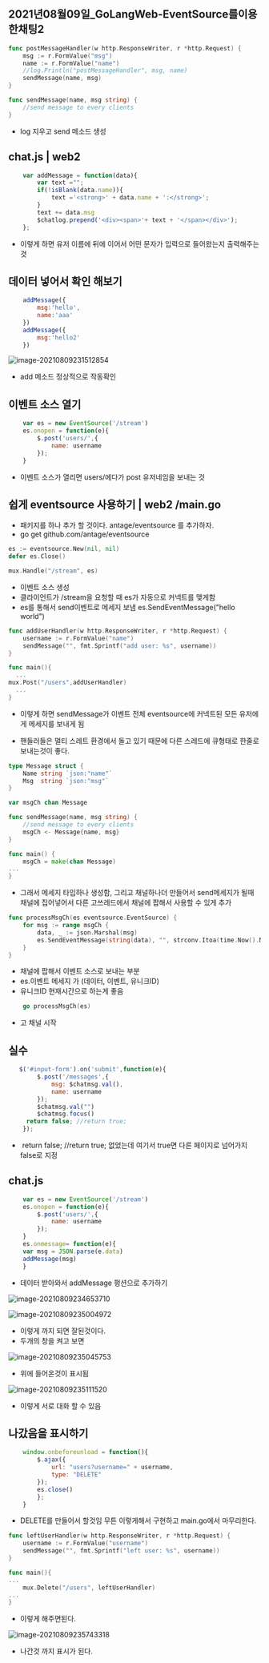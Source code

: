## 2021년08월09일_GoLangWeb-EventSource를이용한채팅2  
```go
func postMessageHandler(w http.ResponseWriter, r *http.Request) {
	msg := r.FormValue("msg")
	name := r.FormValue("name")
	//log.Println("postMessageHandler", msg, name)
	sendMessage(name, msg)
}

func sendMessage(name, msg string) {
	//send message to every clients
}
```

- log 지우고 send 메소드 생성  

## chat.js | web2

```javascript
    var addMessage = function(data){
        var text ="";
        if(!isBlank(data.name)){
            text ='<strong>' + data.name + ':</strong>';
        } 
        text += data.msg
        $chatlog.prepend('<div><span>'+ text + '</span></div>');
    };
```

- 이렇게 하면 유저 이름에 뒤에 이어서 어떤 문자가 입력으로 들어왔는지 출력해주는것 

## 데이터 넣어서 확인 해보기  

```javascript
    addMessage({
        msg:'hello',
        name:'aaa'
    })
    addMessage({
        msg:'hello2'
    })
```

![image-20210809231512854](2021년08월09일_GoLangWeb-EventSource를이용한채팅2.assets/image-20210809231512854.png)

- add 메소드 정상적으로 작동확인

## 이벤트 소스 열기 

```javascript
    var es = new EventSource('/stream')
    es.onopen = function(e){
        $.post('users/',{
            name: username
        });
    }
```

- 이벤트 소스가 열리면 users/에다가 post 유저네임을 보내는 것  

## 쉽게 eventsource 사용하기 | web2  /main.go

- 패키지를 하나 추가 할 것이다. antage/eventsource 를 추가하자.
- go get github.com/antage/eventsource

```go
es := eventsource.New(nil, nil)
defer es.Close()

mux.Handle("/stream", es)
```

- 이벤트 소스 생성 
- 클라이언트가 /stream을 요청할 때 es가 자동으로 커넥트를 맺게함
- es를 통해서 send이벤트로 메세지 보냄  es.SendEventMessage("hello world") 

```go
func addUserHandler(w http.ResponseWriter, r *http.Request) {
	username := r.FormValue("name")
	sendMessage("", fmt.Sprintf("add user: %s", username))
}	

func main(){
  ...
mux.Post("/users",addUserHandler)
  ...
}
```

- 이렇게 하면 sendMessage가 이벤트 전체 eventsource에 커넥트된 모든 유저에게 메세지를 보내게 됨

- 핸들러들은 멀티 스레트 환경에서 돌고 있기 때문에 다른 스레드에 큐형태로 한줄로 보내는것이 좋다. 

```go
type Message struct {
	Name string `json:"name"`
	Msg  string `json:"msg"`
}

var msgCh chan Message

func sendMessage(name, msg string) {
	//send message to every clients
	msgCh <- Message{name, msg}
}

func main() {
	msgCh = make(chan Message)
...
}
```

- 그래서 메세지 타입하나 생성함, 그리고 채널하나더 만들어서 send메세지가 될때 채널에 집어넣어서 다른 고쓰레드에서 채널에 팝해서 사용할 수 있게 추가

```go
func processMsgCh(es eventsource.EventSource) {
	for msg := range msgCh {
		data, _ := json.Marshal(msg)
		es.SendEventMessage(string(data), "", strconv.Itoa(time.Now().Nanosecond()))
	}
}
```

- 채널에 팝해서 이벤트 소스로 보내는 부분 
- es.이벤트 메세지 가 (데이터, 이벤트, 유니크ID)
- 유니크ID 현재시간으로 하는게 좋음

```go
	go processMsgCh(es)
```

- 고 채널 시작 

## 실수

```javascript
   $('#input-form').on('submit',function(e){
        $.post('/messages',{
            msg: $chatmsg.val(),
            name: username
        });
        $chatmsg.val("")
        $chatmsg.focus()
     return false; //return true;
    });
```

- ​     return false; //return true;  없었는데 여기서 true면 다른 페이지로 넘어가지 false로 지정

## chat.js

```javascript
    var es = new EventSource('/stream')
    es.onopen = function(e){
        $.post('users/',{
            name: username
        });
    }
    es.onmessage= function(e){
    var msg = JSON.parse(e.data)
    addMessage(msg)
    }
```

- 데이터 받아와서 addMessage 펑션으로 추가하기 

![image-20210809234653710](2021년08월09일_GoLangWeb-EventSource를이용한채팅2.assets/image-20210809234653710.png)

![image-20210809235004972](2021년08월09일_GoLangWeb-EventSource를이용한채팅2.assets/image-20210809235004972.png)

- 이렇게 까지 되면 잘된것이다. 
- 두개의 창을 켜고 보면

![image-20210809235045753](2021년08월09일_GoLangWeb-EventSource를이용한채팅2.assets/image-20210809235045753.png)

- 위에 들어온것이 표시됨

![image-20210809235111520](2021년08월09일_GoLangWeb-EventSource를이용한채팅2.assets/image-20210809235111520.png)

- 이렇게 서로 대화 할 수 있음 

## 나갔음을 표시하기  

```javascript
    window.onbeforeunload = function(){
        $.ajax({
            url: "users?username=" + username,
            type: "DELETE"
        });
        es.close()
        };
    }
```

- DELETE를 만들어서 할것임 무튼 이렇게해서 구현하고 main.go에서 마무리한다.

```go
func leftUserHandler(w http.ResponseWriter, r *http.Request) {
	username := r.FormValue("username")
	sendMessage("", fmt.Sprintf("left user: %s", username))
}

func main(){
...
  	mux.Delete("/users", leftUserHandler)
...
}
```

- 이렇게 해주면된다.

![image-20210809235743318](2021년08월09일_GoLangWeb-EventSource를이용한채팅2.assets/image-20210809235743318.png)

- 나간것 까지 표시가 된다. 